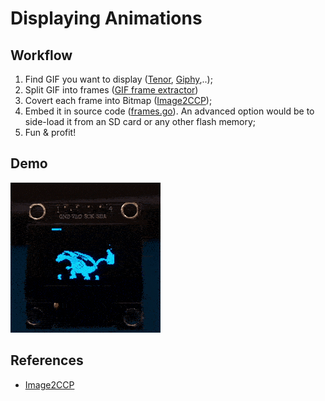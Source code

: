 # Displaying Animations

## Workflow

1. Find GIF you want to display ([Tenor](https://tenor.com/), [Giphy](https://giphy.com/),..);
2. Split GIF into frames ([GIF frame extractor](https://ezgif.com/split))
3. Covert each frame into Bitmap ([Image2CCP](https://javl.github.io/image2cpp/));
4. Embed it in source code ([frames.go](./frames.go)). An advanced option would be to side-load it from an SD card or any other flash memory;
5. Fun & profit!

## Demo

![demo](../images/demo.gif)

## References

- [Image2CCP](https://javl.github.io/image2cpp/)
